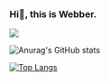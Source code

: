 ### Hi👋, this is Webber.

![](https://komarev.com/ghpvc/?username=Webber29&color=4169E1&style=plastic)



![Anurag's GitHub stats](https://github-readme-stats.vercel.app/api?username=Webber29&theme=transparent&show_icons=true&hide=prs,issues)

[![Top Langs](https://github-readme-stats.vercel.app/api/top-langs/?username=Webber29)](https://github.com/Webber29/github-readme-stats)
<!--
**Webber29/Webber29** is a ✨ _special_ ✨ repository because its `README.md` (this file) appears on your GitHub profile.

Here are some ideas to get you started:

- 🔭 I’m currently working on ...
- 🌱 I’m currently learning ...
- 👯 I’m looking to collaborate on ...
- 🤔 I’m looking for help with ...
- 💬 Ask me about ...
- 📫 How to reach me: ...
- 😄 Pronouns: ...
- ⚡ Fun fact: ...
-->
